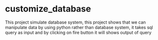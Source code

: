 # customize_database
This project simulate database system, this project shows that we can manipulate data by using python rather than database system, it takes sql query as input and by clicking on fire button it will shows output of query
